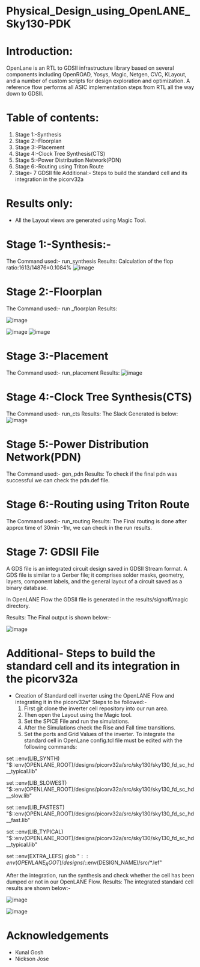 # Physical_Design_using_OpenLANE_Sky130-PDK

# Introduction:
OpenLane is an RTL to GDSII infrastructure library based on several components including OpenROAD, Yosys, Magic, Netgen, CVC, KLayout, and a number of custom scripts for design exploration and optimization. A reference flow performs all ASIC implementation steps from RTL all the way down to GDSII.

# Table of contents:
1. Stage 1:-Synthesis
2. Stage 2:-Floorplan
3. Stage 3:-Placement
4. Stage 4:-Clock Tree Synthesis(CTS)
5. Stage 5:-Power Distribution Network(PDN)
6. Stage 6:-Routing using Triton Route
7. Stage- 7 GDSII file
Additional:- Steps to build the standard cell  and its integration in the picorv32a

# Results only:
* All the Layout views are generated using Magic Tool.
  
# Stage 1:-Synthesis:-
The Command used:- run_synthesis
Results: Calculation of the flop ratio:1613/14876=0.1084%
![image](https://github.com/kaajalsk/Physical_Design_using_OpenLANE_Sky130-PDK/assets/141938909/e71f8beb-a1a2-46c2-b94b-fb66a7be34ab)

# Stage 2:-Floorplan
The Command used:- run _floorplan
Results:

![image](https://github.com/kaajalsk/Physical_Design_using_OpenLANE_Sky130-PDK/assets/141938909/b7f2bdee-827f-4b5f-9576-405a1bf019c6)

![image](https://github.com/kaajalsk/Physical_Design_using_OpenLANE_Sky130-PDK/assets/141938909/7ef45e7b-ac7f-4817-9423-2b79bb0fa680)
![image](https://github.com/kaajalsk/Physical_Design_using_OpenLANE_Sky130-PDK/assets/141938909/dbf5b7c4-557a-4344-a1a5-914a1f797dea)

# Stage 3:-Placement

The Command used:- run_placement
Results:
![image](https://github.com/kaajalsk/Physical_Design_using_OpenLANE_Sky130-PDK/assets/141938909/3a9d6d1e-1778-4a06-8eb7-5d739b6ad1f4)



# Stage 4:-Clock Tree Synthesis(CTS)
The Command used:- run_cts
Results: The Slack Generated is below:
![image](https://github.com/kaajalsk/Physical_Design_using_OpenLANE_Sky130-PDK/assets/141938909/070cf5c5-eebd-40ed-ab0a-0ecb0f146cbb)

# Stage 5:-Power Distribution Network(PDN)
The Command used:- gen_pdn
Results: To check  if the final pdn was successful we can check the pdn.def file.

# Stage 6:-Routing using Triton Route
The Command used:- run_routing
Results: The Final routing is done after approx time of 30min -1hr, we can check in the run results.

# Stage 7: GDSII File 
A GDS file is an integrated circuit design saved in GDSII Stream format. A GDS file is similar to a Gerber file; it comprises solder masks, geometry, layers, component labels, and the general layout of a circuit saved as a binary database.

In OpenLANE Flow the  GDSII file is generated in the results/signoff/magic directory.

Results: The Final output is shown below:-

![image](https://github.com/kaajalsk/Physical_Design_using_OpenLANE_Sky130-PDK/assets/141938909/31e9dd1f-ad14-471a-a855-5bc6f16374dc)

# Additional- Steps to build the standard cell  and its integration in the picorv32a
* Creation of Standard cell inverter using the OpenLANE Flow and integrating it in the picorv32a*
  Steps to be followed:-
  1. First git clone the inverter cell repository into our run area.
  2. Then open the Layout using the Magic tool.
  3. Set the SPICE File and run the simulations.
  4. After the Simulations check the Rise and Fall time transitions.
  5. Set the ports and Grid Values of the inverter.
 To integrate the standard cell in OpenLane config.tcl file must be edited with the following commands:

set ::env(LIB_SYNTH) "$::env(OPENLANE_ROOT)/designs/picorv32a/src/sky130/sky130_fd_sc_hd__typical.lib"

set ::env(LIB_SLOWEST) "$::env(OPENLANE_ROOT)/designs/picorv32a/src/sky130/sky130_fd_sc_hd__slow.lib"

set ::env(LIB_FASTEST) "$::env(OPENLANE_ROOT)/designs/picorv32a/src/sky130/sky130_fd_sc_hd__fast.lib"

set ::env(LIB_TYPICAL) "$::env(OPENLANE_ROOT)/designs/picorv32a/src/sky130/sky130_fd_sc_hd__typical.lib"

set ::env(EXTRA_LEFS) glob "$::env(OPENLANE_ROOT)/designs/$::env(DESIGN_NAME)/src/*.lef"

After the integration, run the synthesis and check whether the cell has been dumped or not in our OpenLANE Flow.
Results: The integrated standard cell results are shown below:-


![image](https://github.com/kaajalsk/Physical_Design_using_OpenLANE_Sky130-PDK/assets/141938909/7af6ba2d-b09b-4304-9f42-d0eda4f33820)


![image](https://github.com/kaajalsk/Physical_Design_using_OpenLANE_Sky130-PDK/assets/141938909/c328aef2-de35-46cd-8a5e-e22fcef7b2f5)



# Acknowledgements
- Kunal Gosh
- Nickson Jose
  





















   
